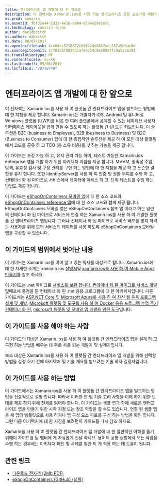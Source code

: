```yaml
---
title: 엔터프라이즈 앱 개발에 대 한 앞으로
description: 이 장에서는 Xamarin.ios를 사용 하는 엔터프라이즈 응용 프로그램 패턴의 앞에를 제공 합니다.
ms.prod: xamarin
ms.assetid: fbf32a44-1d33-4e16-a904-dc7ee5991e7c
ms.technology: xamarin-forms
author: davidbritch
ms.author: dabritch
ms.date: 08/07/2017
ms.openlocfilehash: 4ce04ec5216872cb56424e8847eec357a5b3ac0e
ms.sourcegitcommit: 57f815bf0024b1afe9754c0e28054fc0a53ce302
ms.translationtype: MT
ms.contentlocale: ko-KR
ms.lasthandoff: 09/06/2019
ms.locfileid: "70770749"
---
```

# <a name="preface-to-enterprise-app-development"></a>엔터프라이즈 앱 개발에 대 한 앞으로

이 전자책는 Xamarin.ios를 사용 하 여 플랫폼 간 엔터프라이즈 앱을 빌드하는 방법에 대 한 지침을 제공 합니다. Xamarin.ios는 개발자가 iOS, Android 및 유니버설 Windows 플랫폼 (UWP)를 비롯 한 여러 플랫폼에서 공유할 수 있는 네이티브 사용자 인터페이스 레이아웃을 쉽게 만들 수 있도록 하는 플랫폼 간 UI 도구 키트입니다. 이 솔루션은 B2E (business to Employee), B2B (business to Business) 및 B2C (Business to Consumer) 앱에 대 한 종합적인 솔루션을 제공 하 여 모든 대상 플랫폼에서 코드를 공유 하 고 TCO (총 소유 비용)를 낮추는 기능을 제공 합니다.

이 가이드는 조정 가능 하 고, 유지 관리 가능 하며, 테스트 가능한 Xamarin.ios enterprise 앱을 개발 하기 위한 아키텍처 지침을 제공 합니다. MVVM, 종속성 주입, 탐색, 유효성 검사 및 구성 관리를 구현 하는 방법에 대 한 지침을 제공 하 고 느슨한 결합을 유지 합니다. 또한 IdentityServer를 사용 하 여 인증 및 권한 부여를 수행 하 고, 컨테이너 화 된 마이크로 서비스에서 데이터에 액세스 하 고, 단위 테스트를 수행 하는 방법도 제공 됩니다.

이 가이드는 [eShopOnContainers 모바일 앱](https://github.com/dotnet-architecture/eShopOnContainers/tree/master/src/Mobile)에 대 한 소스 코드와 [eShopOnContainers reference 앱](https://github.com/dotnet-architecture/eShopOnContainers)에 대 한 소스 코드와 함께 제공 됩니다. EShopOnContainers 모바일 앱은 eShopOnContainers 참조 앱 이라고 하는 일련의 컨테이너 화 된 마이크로 서비스에 연결 하는 Xamarin.ios를 사용 하 여 개발한 플랫폼 간 엔터프라이즈 앱입니다. 그러나 컨테이너 화 된 마이크로 서비스 배포를 방지 하려는 사용자를 위해 모의 서비스의 데이터를 사용 하도록 eShopOnContainers 모바일 앱을 구성할 수 있습니다.

## <a name="whats-left-out-of-this-guides-scope"></a>이 가이드의 범위에서 벗어난 내용

이 가이드는 Xamarin.ios를 이미 알고 있는 독자를 대상으로 합니다. Xamarin.ios에 대 한 자세한 소개는 xamarin.ios [설명서](~/xamarin-forms/index.yml)및 [xamarin.ios를 사용 하 여 Mobile Apps 만들기](https://aka.ms/xamebook)를 참조 하세요.

이 가이드는 .net 마이크로 [서비스를 보완 합니다. 컨테이너 화 된 마이크로 서비스 개발 및](https://aka.ms/microservicesebook)배포에 중점을 둔 컨테이너 화 된 .net 응용 프로그램에 대 한 아키텍처입니다. 다른 가이드에는 [ASP.NET Core 및 Microsoft Azure를 사용 하 여 최신 웹 응용 프로그램 설계 및 개발](https://aka.ms/WebAppEbook), [Microsoft 플랫폼 및 도구를 사용 하 여 Docker 응용 프로그램 수명 주기 컨테이너 화 된](https://aka.ms/dockerlifecycleebook), [microsoft 플랫폼 및 모바일 앱 개발을 위한 도구](https://aka.ms/MobAppDev/StndPDF)입니다.

## <a name="who-should-use-this-guide"></a>이 가이드를 사용 해야 하는 사람

이 가이드의 대상은 Xamarin.ios를 사용 하 여 플랫폼 간 엔터프라이즈 앱을 설계 하 고 구현 하는 방법을 배우는 데 주로 사용 되는 개발자 및 설계자입니다.

보조 대상은 Xamarin.ios를 사용 하 여 플랫폼 간 엔터프라이즈 앱 개발을 위해 선택할 방법을 결정 하기 전에 아키텍처 및 기술 개요를 받으려는 기술 의사 결정자입니다.

## <a name="how-to-use-this-guide"></a>이 가이드를 사용 하는 방법

이 가이드에서는 Xamarin.ios를 사용 하 여 플랫폼 간 엔터프라이즈 앱을 빌드하는 방법을 집중적으로 설명 합니다. 따라서 이러한 앱 및 기술 고려 사항을 이해 하기 위한 토대를 제공 하기 위해 전체를 읽어야 합니다. 이 가이드는 샘플 앱과 함께 새로운 엔터프라이즈 앱을 만들기 위한 시작 지점 또는 참조 역할을 할 수도 있습니다. 연결 된 샘플 앱을 새 앱의 템플릿으로 사용 하거나 앱 구성 요소 파트를 구성 하는 방법을 확인 합니다. 그런 다음 아키텍처에 대 한 지침을 보려면이 가이드를 다시 참조 하세요.

Xamarin을 사용 하 여 플랫폼 간 엔터프라이즈 앱 개발에 대 한 일반적인 이해를 돕기 위해이 가이드를 팀 멤버에 게 자유롭게 전달 하세요. 용어의 공통 집합에서 모든 작업을 수행 하는 경우에는 아키텍처 패턴 및 사례를 일관 되 게 적용 하는 데 도움이 됩니다.

## <a name="related-links"></a>관련 링크

- [다운로드 전자책 (2Mb PDF)](https://aka.ms/xamarinpatternsebook)
- [eShopOnContainers (GitHub) (샘플)](https://github.com/dotnet-architecture/eShopOnContainers)
